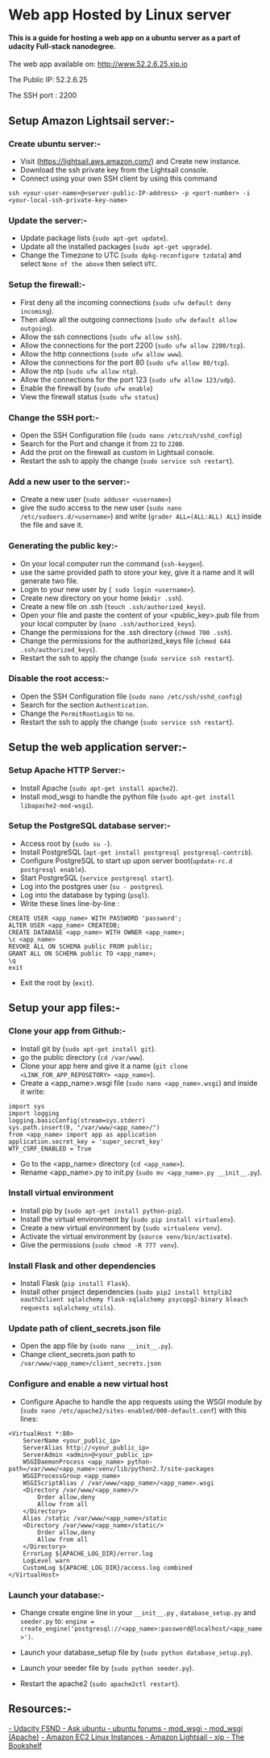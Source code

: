 # Web app Hosted by Linux server
#### This is a guide for hosting a web app on a ubuntu server as a part of udacity Full-stack nanodegree.

The web app available on: http://www.52.2.6.25.xip.io

The Public IP: 52.2.6.25

The SSH port : 2200

## Setup Amazon Lightsail server:-

### Create ubuntu server:-
- Visit (https://lightsail.aws.amazon.com/) and Create new instance.
- Download the ssh private key from the Lightsail console.
- Connect using your own SSH client by using this command
````
ssh <your-user-name>@<server-public-IP-address> -p <port-number> -i <your-local-ssh-private-key-name>
````

### Update the server:-
- Update package lists (`sudo apt-get update`).
- Update all the installed packages (`sudo apt-get upgrade`).
- Change the Timezone to UTC (`sudo dpkg-reconfigure tzdata`) and select `None of the above` then select `UTC`.

### Setup the firewall:-
- First deny all the incoming connections (`sudo ufw default deny incoming`).
- Then allow all the outgoing connections (`sudo ufw default allow outgoing`).
- Allow the ssh connections (`sudo ufw allow ssh`).
- Allow the connections for the port 2200 (`sudo ufw allow 2200/tcp`).
- Allow the http connections (`sudo ufw allow www`).
- Allow the connections for the port 80 (`sudo ufw allow 80/tcp`).
- Allow the ntp (`sudo ufw allow ntp`).
- Allow the connections for the port 123 (`sudo ufw allow 123/udp`).
- Enable the firewall by (`sudo ufw enable`)
- View the firewall status (`sudo ufw status`)

### Change the SSH port:-
- Open the SSH Configuration file (`sudo nano /etc/ssh/sshd_config`)
- Search for the Port and change it from `22` to `2200`.
- Add the prot on the firewall as custom in Lightsail console.
- Restart the ssh to apply the change (`sudo service ssh restart`).

### Add a new user to the server:-
- Create a new user (`sudo adduser <username>`)
- give the sudo access to the new user (`sudo nano /etc/sudoers.d/<username>`) and write (`grader ALL=(ALL:ALL) ALL`) inside the file and save it.

### Generating the public key:-
- On your local computer run the command (`ssh-keygen`).
- use the same provided path to store your key, give it a name and it will generate two file.
- Login to your new user by (` sudo login <username>`).
- Create new directory on your home (`mkdir .ssh`).
- Create a new file on .ssh (`touch .ssh/authorized_keys`).
- Open your file and paste the content of your <public_key>.pub file from your local computer by (`nano .ssh/authorized_keys`).
- Change the permissions for the .ssh directory (`chmod 700 .ssh`).
- Change the permissions for the authorized_keys file (`chmod 644 .ssh/authorized_keys`).
- Restart the ssh to apply the change (`sudo service ssh restart`).

### Disable the root access:-
- Open the SSH Configuration file (`sudo nano /etc/ssh/sshd_config`)
- Search for the section `Authentication`.
- Change the `PermitRootLogin` to `no`.
- Restart the ssh to apply the change (`sudo service ssh restart`).

## Setup the web application server:-

### Setup Apache HTTP Server:-
- Install Apache (`sudo apt-get install apache2`).
- Install mod_wsgi to handle the python file (`sudo apt-get install libapache2-mod-wsgi`).

### Setup the PostgreSQL database server:-
- Access root by (`sudo su -`).
- Install PostgreSQL (`apt-get install postgresql postgresql-contrib`).
- Configure PostgreSQL to start up upon server boot(`update-rc.d postgresql enable`).
- Start PostgreSQL (`service postgresql start`).
- Log into the postgres user (`su - postgres`).
- Log into the database by typing (`psql`).
- Write these lines line-by-line :
````
CREATE USER <app_name> WITH PASSWORD 'password';
ALTER USER <app_name> CREATEDB;
CREATE DATABASE <app_name> WITH OWNER <app_name>;
\c <app_name>
REVOKE ALL ON SCHEMA public FROM public;
GRANT ALL ON SCHEMA public TO <app_name>;
\q
exit
````
- Exit the root by (`exit`).

## Setup your app files:-

### Clone your app from Github:-
- Install git by (`sudo apt-get install git`).
- go the public directory (`cd /var/www`).
- Clone your app here and give it a name (`git clone <LINK_FOR_APP_REPOSETORY> <app_name>`).
- Create a <app_name>.wsgi file (`sudo nano <app_name>.wsgi`) and inside it write:
````
import sys
import logging
logging.basicConfig(stream=sys.stderr)
sys.path.insert(0, "/var/www/<app_name>/")
from <app_name> import app as application
application.secret_key = 'super_secret_key'
WTF_CSRF_ENABLED = True
````
- Go to the <app_name> directory (`cd <app_name>`).
- Rename <app_name>.py to init.py (`sudo mv <app_name>.py __init__.py`).

### Install virtual environment
- Install pip by (`sudo apt-get install python-pip`).
- Install the virtual environment by (`sudo pip install virtualenv`).
- Create a new virtual environment by (`sudo virtualenv venv`).
- Activate the virtual environment by  (`source venv/bin/activate`).
- Give the permissions (`sudo chmod -R 777 venv`).

### Install Flask and other dependencies
- Install Flask (`pip install Flask`).
- Install other project dependencies (`sudo pip2 install httplib2 oauth2client sqlalchemy flask-sqlalchemy psycopg2-binary bleach requests sqlalchemy_utils`).

### Update path of client_secrets.json file
- Open the app file by (`sudo nano __init__.py`).
- Change client_secrets.json path to `/var/www/<app_name>/client_secrets.json`

### Configure and enable a new virtual host
- Configure Apache to handle the app requests using the WSGI module by (`sudo nano /etc/apache2/sites-enabled/000-default.conf`) with this lines:
````
<VirtualHost *:80>
    ServerName <your_public_ip>
    ServerAlias http://<your_public_ip>
    ServerAdmin <admin>@<your_public_ip>
    WSGIDaemonProcess <app_name> python-path=/var/www/<app_name>:venv/lib/python2.7/site-packages
    WSGIProcessGroup <app_name>
    WSGIScriptAlias / /var/www/<app_name>/<app_name>.wsgi
    <Directory /var/www/<app_name>/>
        Order allow,deny
        Allow from all
    </Directory>
    Alias /static /var/www/<app_name>/static
    <Directory /var/www/<app_name>/static/>
        Order allow,deny
        Allow from all
    </Directory>
    ErrorLog ${APACHE_LOG_DIR}/error.log
    LogLevel warn
    CustomLog ${APACHE_LOG_DIR}/access.log combined
</VirtualHost>
````

### Launch your database:-
- Change create engine line in your `__init__.py` , `database_setup.py` and `seeder.py` to: `engine = create_engine('postgresql://<app_name>:password@localhost/<app_name>')`.
- Launch your database_setup file by (`sudo python database_setup.py`).
- Launch your seeder file by (`sudo python seeder.py`).

- Restart the apache2 (`sudo apache2ctl restart`).

## Resources:-
[- Udacity FSND ](https://mena.udacity.com/course/full-stack-web-developer-nanodegree--nd004)
[- Ask ubuntu ](https://askubuntu.com/)
[- ubuntu forums ](https://ubuntuforums.org/index.php)
[- mod_wsgi ](https://modwsgi.readthedocs.io/en/develop/)
[- mod_wsgi (Apache)](http://flask.pocoo.org/docs/0.12/deploying/mod_wsgi/)
[- Amazon EC2 Linux Instances ](https://docs.aws.amazon.com/AWSEC2/latest/UserGuide/EC2_GetStarted.html)
[- Amazon Lightsail ](https://lightsail.aws.amazon.com/ls/webapp/home/instances)
[- xip ](http://xip.io/)
[- The Bookshelf ](https://github.com/KAsiri/TheBookshelf)
